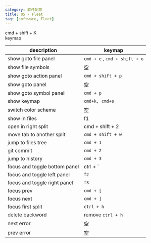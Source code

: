 ```yaml
---
category: 软件配置
title: 05 - Fleet
tag: [software, Fleet]
---
```


cmd + shift + K  
keymap

| description                   | keymap                        |
| ----------------------------- | ----------------------------- |
| show goto file panel          | `cmd + e` , `cmd + shift + o` |
| show file symbols             | 空                            |
| show goto action panel        | `cmd + shift + p`             |
| show goto panel               | 空                            |
| show goto symbol panel        | `cmd + p`                     |
| show keymap                   | `cmd+k, cmd+s`                |
| switch color scheme           | 空                            |
| show in files                 | f1                            |
| open in right split           | cmd + shift + 2               |
| move tab to another split     | `cmd + shift + w`             |
| jump to files tree            | `cmd + 1`                     |
| git commit                    | `cmd + 2`                     |
| jump to history               | `cmd + 3`                     |
| focus and toggle bottom panel | ctrl + `                      |
| focus and toggle left panel   | `f2`                          |
| focus and toggle right panel  | `f3`                          |
| focus prev                    | `cmd + [`                     |
| focus next                    | `cmd + ]`                     |
| focus first split             | `ctrl + h`                    |
| delete backword               | remove `ctrl + h`             |
| next error                    | 空                            |
| prev error                    | 空                            |
